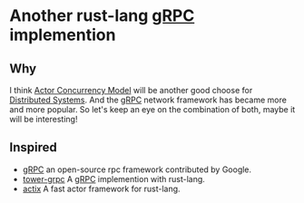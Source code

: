 <!---
    Copyright 2018 quic-rs
 
    Licensed under the Apache License, Version 2.0 (the "License");
    you may not use this file except in compliance with the License.
    You may obtain a copy of the License at
 
        http://www.apache.org/licenses/LICENSE-2.0
 
    Unless required by applicable law or agreed to in writing, software
    distributed under the License is distributed on an "AS IS" BASIS,
    WITHOUT WARRANTIES OR CONDITIONS OF ANY KIND, either express or implied.
    See the License for the specific language governing permissions and
    limitations under the License.
-->

# Another rust-lang [gRPC][] implemention

## Why

I think [Actor Concurrency Model][actor] will be another good choose for [Distributed Systems][distributed computing]. And the [gRPC][] network framework has became more and more popular. So let's keep an eye on the combination of both, maybe it will be interesting!

## Inspired

- [gRPC][] an open-source rpc framework contributed by Google.
- [tower-grpc][] A [gRPC][] implemention with rust-lang. 
- [actix][] A fast actor framework for rust-lang.





[tower-grpc]: https://github.com/tower-rs/tower-grpc
[actix]: https://github.com/actix
[gRPC]: https://grpc.io/
[actor]: https://en.wikipedia.org/wiki/Actor_model
[distributed computing]: https://en.wikipedia.org/wiki/Distributed_computing